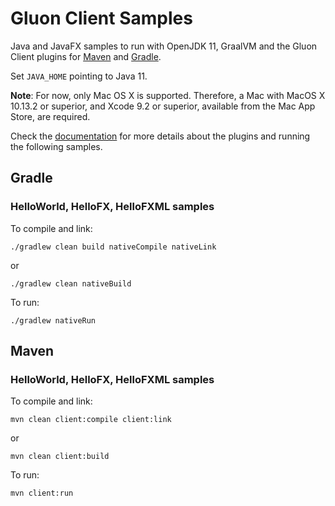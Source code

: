 # Gluon Client Samples

Java and JavaFX samples to run with OpenJDK 11, GraalVM and the Gluon Client plugins for [Maven](https://github.com/gluonhq/client-maven-plugin/) and [Gradle](https://github.com/gluonhq/client-gradle-plugin/).

Set `JAVA_HOME` pointing to Java 11.

**Note**: For now, only Mac OS X is supported. Therefore, a Mac with MacOS X 10.13.2 or superior, and Xcode 9.2 or superior, available from the Mac App Store, are required.

Check the [documentation](https://docs.gluonhq.com/client) for more details about the plugins and running the following samples.

## Gradle

### HelloWorld, HelloFX, HelloFXML samples

To compile and link:

    ./gradlew clean build nativeCompile nativeLink
    
or

    ./gradlew clean nativeBuild

To run:
    
    ./gradlew nativeRun

## Maven

### HelloWorld, HelloFX, HelloFXML samples

To compile and link:

    mvn clean client:compile client:link
    
or

    mvn clean client:build

To run:

    mvn client:run
